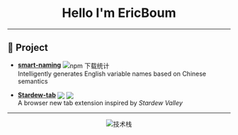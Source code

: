 <h1 align="center">Hello I'm EricBoum</h1>


---

## 🚀 Project

- **[smart-naming](https://github.com/EricBoum/smart-naming)** <img valign="middle" src="https://img.shields.io/npm/dt/smart-naming?color=green&style=flat-square&logo=npm" alt="npm 下载统计" />  
  Intelligently generates English variable names based on Chinese semantics

- **[Stardew-tab](https://github.com/EricBoum/Stardew-tab)** 
  <img valign="middle" src="https://img.shields.io/chrome-web-store/d/bcefonnhpfkohlafkkjopagaceijfflo?label=user&logo=googlechrome" />
  <img valign="middle" src="https://img.shields.io/chrome-web-store/stars/bcefonnhpfkohlafkkjopagaceijfflo?logo=googlechrome" />
  <br />
  A browser new tab extension inspired by *Stardew Valley*

---

<p align="center">
  <img src="https://skillicons.dev/icons?i=vue,react,tailwind,vite,webpack,nuxt,nextjs,typescript,nodejs&theme=dark" alt="技术栈" />
</p>
